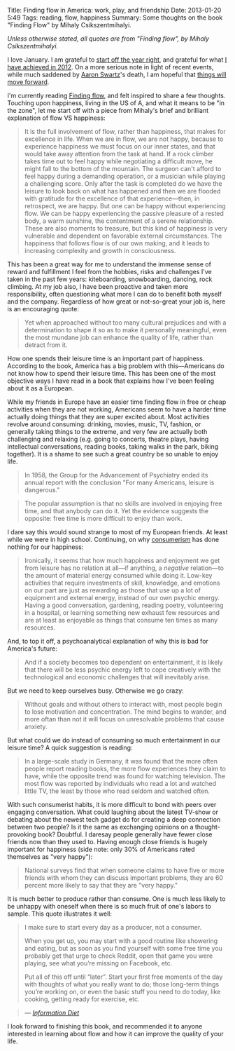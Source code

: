 Title: Finding flow in America: work, play, and friendship
Date: 2013-01-20 5:49
Tags: reading, flow, happiness
Summary: Some thoughts on the book "Finding Flow" by Mihaly Csikszentmihalyi.

_Unless otherwise stated, all quotes are from "Finding flow", by Mihaly Csikszentmihalyi._

I love January. I am grateful to [start off the year right](/2012/12/belated-birthday-resolutions/#write-and-read-more), and grateful for what [I have achieved in 2012](/2012/12/belated-birthday-resolutions/#thanks-previous-years). On a more serious note in light of recent events, while much saddened by [Aaron Swartz](http://lessig.tumblr.com/post/40845525507/a-time-for-silence)'s death, I am hopeful that [things will move forward](https://www.eff.org/deeplinks/2013/01/aaron-swartz-fix-draconian-computer-crime-law).

I'm currently reading [Finding flow](http://www.amazon.com/Finding-Flow-Psychology-Engagement-Masterminds/dp/0465024114/), and felt inspired to share a few thoughts. Touching upon happiness, living in the US of A, and what it means to be "in the zone", let me start off with a piece from Mihaly's brief and brilliant explanation of flow VS happiness:

> It is the full involvement of flow, rather than happiness, that makes for excellence in life. When we are in flow, we are not happy, because to experience happiness we must focus on our inner states, and that would take away attention from the task at hand. If a rock climber takes time out to feel happy while negotiating a difficult move, he might fall to the bottom of the mountain. The surgeon can't afford to feel happy during a demanding operation, or a musician while playing a challenging score. Only after the task is completed do we have the leisure to look back on what has happened and then we are flooded with gratitude for the excellence of that experience&mdash;then, in retrospect, we are happy. But one can be happy without experiencing flow. We can be happy experiencing the passive pleasure of a rested body, a warm sunshine, the contentment of a serene relationship. These are also moments to treasure, but this kind of happiness is very vulnerable and dependent on favorable external circumstances. The happiness that follows flow is of our own making, and it leads to increasing complexity and growth in consciousness.

This has been a great way for me to understand the immense sense of reward and fulfillment I feel from the hobbies, risks and challenges I've taken in the past few years: kiteboarding, snowboarding, dancing, rock climbing. At my job also, I have been proactive and taken more responsibility, often questioning what more I can do to benefit both myself and the company. Regardless of how great or not-so-great your job is, here is an encouraging quote:

> Yet when approached without too many cultural prejudices and with a determination to shape it so as to make it personally meaningful, even the most mundane job can enhance the quality of life, rather than detract from it.

How one spends their leisure time is an important part of happiness. According to the book, America has a big problem with this&mdash;Americans do not know how to spend their leisure time. This has been one of the most objective ways I have read in a book that explains how I've been feeling about it as a European.

While my friends in Europe have an easier time finding flow in free or cheap activities when they are not working, Americans seem to have a harder time actually doing things that they are super excited about. Most activities revolve around consuming: drinking, movies, music, TV, fashion, or generally taking things to the extreme, and very few are actually both challenging and relaxing (e.g. going to concerts, theatre plays, having intellectual conversations, reading books, taking walks in the park, biking together). It is a shame to see such a great country be so unable to enjoy life.

> In 1958, the Group for the Advancement of Psychiatry ended its annual report with the conclusion "For many Americans, leisure is dangerous."

> The popular assumption is that no skills are involved in enjoying free time, and that anybody can do it. Yet the evidence suggests the opposite: free time is more difficult to enjoy than work.

I dare say this would sound strange to most of my European friends. At least while we were in high school. Continuing, on why [consumerism](http://en.wikipedia.org/wiki/Consumerism) has done nothing for our happiness:

> Ironically, it seems that how much happiness and enjoyment we get from leisure has no relation at all&mdash;if anything, a _negative_ relation&mdash;to the amount of material energy consumed while doing it. Low-key activities that require investments of skill, knowledge, and emotions on our part are just as rewarding as those that use up a lot of equipment and external energy, instead of our own psychic energy. Having a good conversation, gardening, reading poetry, volunteering in a hospital, or learning something new exhaust few resources and are at least as enjoyable as things that consume ten times as many resources.

And, to top it off, a psychoanalytical explanation of why this is bad for America's future:

> And if a society becomes too dependent on entertainment, it is likely that there will be less psychic energy left to cope creatively with the technological and economic challenges that will inevitably arise.

But we need to keep ourselves busy. Otherwise we go crazy:

> Without goals and without others to interact with, most people begin to lose motivation and concentration. The mind begins to wander, and more oftan than not it will focus on unresolvable problems that cause anxiety.

But what could we do instead of consuming so much entertainment in our leisure time? A quick suggestion is reading:

> In a large-scale study in Germany, it was found that the more often people report reading books, the more flow experiences they claim to have, while the opposite trend was found for watching television. The most flow was reported by individuals who read a lot and watched little TV, the least by those who read seldom and watched often.

With such consumerist habits, it is more difficult to bond with peers over engaging conversation. What could laughing about the latest TV-show or debating about the newest tech gadget do for creating a deep connection between two people? Is it the same as exchanging opinions on a thought-provoking book? Doubtful. I daresay people generally have fewer close friends now than they used to. Having enough close friends is hugely important for happiness (side note: only 30% of Americans rated themselves as "very happy"):

> National surveys find that when someone claims to have five or more friends with whom they can discuss important problems, they are 60 percent more likely to say that they are "very happy."

It is much better to produce rather than consume. One is much less likely to be unhappy with oneself when there is so much fruit of one's labors to sample. This quote illustrates it well:

> I make sure to start every day as a producer, not a consumer.
> 
> When you get up, you may start with a good routine like showering and eating, but as soon as you find yourself with some free time you probably get that urge to check Reddit, open that game you were playing, see what you’re missing on Facebook, etc.
> 
> Put all of this off until “later”. Start your first free moments of the day with thoughts of what you really want to do; those long-term things you’re working on, or even the basic stuff you need to do today, like cooking, getting ready for exercise, etc.

> &mdash; _[Information Diet](http://www.informationdiet.com/blog/read/500-words-before-8am)_

I look forward to finishing this book, and recommended it to anyone interested in learning about flow and how it can improve the quality of your life.
